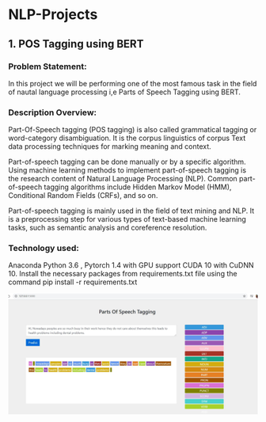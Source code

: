 # NLP-Projects
## 1. POS Tagging using BERT
### Problem Statement:
In this project we will be performing one of the most famous task in the field of nautal language processing i,e Parts of Speech Tagging using BERT.
### Description Overview:
Part-Of-Speech tagging (POS tagging) is also called grammatical tagging or word-category disambiguation. It is the corpus linguistics of corpus Text data processing techniques for marking meaning and context.

Part-of-speech tagging can be done manually or by a specific algorithm. Using machine learning methods to implement part-of-speech tagging is the research content of Natural Language Processing (NLP). Common part-of-speech tagging algorithms include Hidden Markov Model (HMM), Conditional Random Fields (CRFs), and so on.

Part-of-speech tagging is mainly used in the field of text mining and NLP. It is a preprocessing step for various types of text-based machine learning tasks, such as semantic analysis and coreference resolution.
### Technology used: 
Anaconda Python 3.6 , Pytorch 1.4 with GPU support CUDA 10 with CuDNN 10. Install the necessary packages from requirements.txt file using the command pip install -r requirements.txt

![resultimage](result.JPG)

